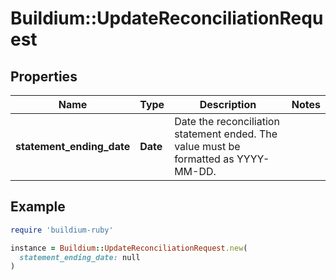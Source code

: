 # Buildium::UpdateReconciliationRequest

## Properties

| Name | Type | Description | Notes |
| ---- | ---- | ----------- | ----- |
| **statement_ending_date** | **Date** | Date the reconciliation statement ended. The value must be formatted as YYYY-MM-DD. |  |

## Example

```ruby
require 'buildium-ruby'

instance = Buildium::UpdateReconciliationRequest.new(
  statement_ending_date: null
)
```

